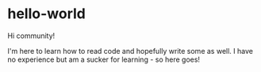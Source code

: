 # hello-world

Hi community!

I'm here to learn how to read code and hopefully write some as well.
I have no experience but am a sucker for learning - so here goes!
